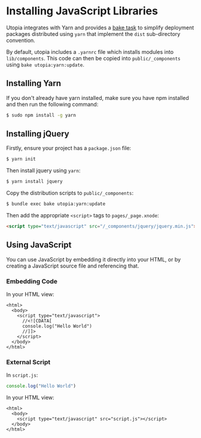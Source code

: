 # Installing JavaScript Libraries

Utopia integrates with Yarn and provides a [bake task](https://github.com/ioquatix/bake) to simplify deployment packages distributed using `yarn` that implement the `dist` sub-directory convention.

By default, utopia includes a `.yarnrc` file which installs modules into `lib/components`. This code can then be copied into `public/_components` using `bake utopia:yarn:update`.

## Installing Yarn

If you don't already have yarn installed, make sure you have npm installed and then run the following command:

```bash
$ sudo npm install -g yarn
```

## Installing jQuery

Firstly, ensure your project has a `package.json` file:

```bash
$ yarn init
```

Then install jquery using `yarn`:

```bash
$ yarn install jquery
```

Copy the distribution scripts to `public/_components`:

```bash
$ bundle exec bake utopia:yarn:update
```

Then add the appropriate `<script>` tags to `pages/_page.xnode`:

```html
<script type="text/javascript" src="/_components/jquery/jquery.min.js"></script>
```

## Using JavaScript

You can use JavaScript by embedding it directly into your HTML, or by creating a JavaScript source file and referencing that.

### Embedding Code

In your HTML view:

```trenni
<html>
  <body>
    <script type="text/javascript">
      //<![CDATA[
      console.log("Hello World")
      //]]>
    </script>
  </body>
</html>
```

### External Script

In `script.js`:

```javascript
console.log("Hello World")
```

In your HTML view:

```trenni
<html>
  <body>
    <script type="text/javascript" src="script.js"></script>
  </body>
</html>
```